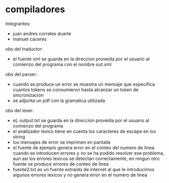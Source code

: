 compiladores
============
Integrantes:
- juan andres corrales duarte
- manuel caceres

obs del traductor:
- el fuente xml se guarda en la direccion proveida por el usuario al comienzo del programa con el nombre out.xml

obs del parser:
- cuando se produce un error se muestra un mensaje que especifica cuantos tokens se consumieron hasta alcanzar
un token de sincronizacion
- se adjunta un pdf con la gramatica utilizada

obs del lexer:
- eL output.txt se guarda en la direccion proveida por el usuario al comienzo del programa
- el analizador lexico tiene en cuenta los caracteres de escape en los string
- los mensajes de error se imprimen en pantalla
- el fuente de ejemplo genera error en el conteo del numero de linea cuando se introducen errores
y no se ha podido resolver ese problema, aun asi los errores lexicos se detectan correctamente, 
en ningun otro fuente se produce errores de conteo de linea
- fuente2.txt es un fuente extraido de internet al que le introducimos algunos errores lexicos y no genera error
en el numero de linea